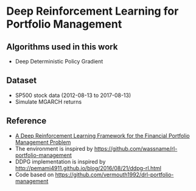 # Deep Reinforcement Learning for Portfolio Management

## Algorithms used in this work
* Deep Deterministic Policy Gradient

## Dataset
* SP500 stock data (2012-08-13 to 2017-08-13)
* Simulate MGARCH returns

## Reference
* [A Deep Reinforcement Learning Framework for the Financial Portfolio Management Problem](https://arxiv.org/abs/1706.10059)
* The environment is inspired by https://github.com/wassname/rl-portfolio-management
* DDPG implementation is inspired by http://pemami4911.github.io/blog/2016/08/21/ddpg-rl.html
* Code based on https://github.com/vermouth1992/drl-portfolio-management